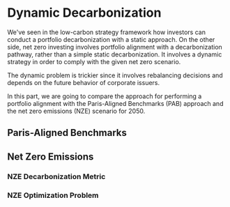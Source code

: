 # Dynamic Decarbonization

We've seen in the low-carbon strategy framework how investors can conduct a portfolio decarbonization with a static approach. On the other side, net zero investing involves portfolio alignment with a decarbonization pathway, rather than a simple static decarbonization. It involves a dynamic strategy in order to comply with the given net zero scenario.

The dynamic problem is trickier since it involves rebalancing decisions and depends on the future behavior of corporate issuers. 

In this part, we are going to compare the approach for performing a portfolio alignment with the Paris-Aligned Benchmarks (PAB) approach and the net zero emissions (NZE) scenario for 2050.

## Paris-Aligned Benchmarks

## Net Zero Emissions

### NZE Decarbonization Metric

### NZE Optimization Problem

